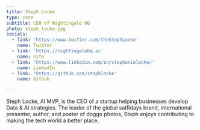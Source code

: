 ```yaml
---
title: Steph Locke
type: core
subtitle: CEO of Nightingale HQ
photo: steph_locke.jpg
socials:
  - link: 'https://www.twitter.com/theStephLocke'
    name: Twitter
  - link: 'https://nightingalehq.ai'
    name: Site
  - link: 'https://www.linkedin.com/in/stephanielocke/'
    name: LinkedIn
  - link: 'https://github.com/stephlocke'
    name: Github

---
```


Steph Locke, AI MVP, is the CEO of a startup helping businesses develop Data & AI strategies. The leader of the global satRdays brand, international presenter, author, and poster of doggo photos, Steph enjoys contributing to making the tech world a better place.